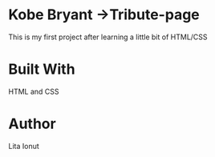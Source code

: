 # Kobe Bryant ->Tribute-page
This is my first project after learning a little bit of HTML/CSS
# Built With
HTML and CSS
# Author
Lita Ionut
